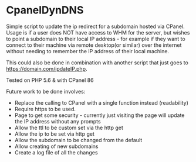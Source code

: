 # CpanelDynDNS
Simple script to update the ip redirect for a subdomain hosted via CPanel.
Usage is if a user does NOT have access to WHM for the server, but wishes to point a subdomain to their local IP address - for example if they want to connect to their machine via remote desktop(or similar) over the internet without needing to remember the IP address of their local machine.

This could also be done in combination with another script that just goes to https://domain.com/ipdateIP.php.

Tested on PHP 5.6 & with CPanel 86

Future work to be done involves:
* Replace the calling to CPanel with a single function instead (readability)
* Require https to be used.
* Page to get some security - currently just visiting the page will update the IP address without any prompts
* Allow the ttl to be custom set via the http get
* Allow the ip to be set via http get
* Allow the subdomain to be changed from the default
* Allow creating of new subdomains
* Create a log file of all the changes
